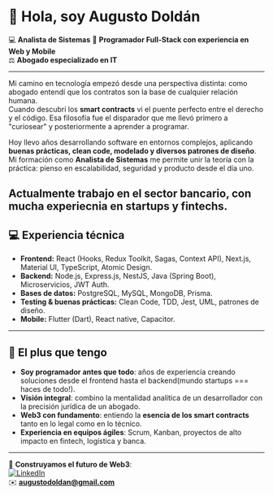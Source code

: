 # 👋 Hola, soy Augusto Doldán  

💻 **Analista de Sistemas** 
🚀 **Programador Full-Stack con experiencia en Web y Mobile**  
⚖️ **Abogado especializado en IT**  
 

---

Mi camino en tecnología empezó desde una perspectiva distinta: como abogado entendí que los contratos son la base de cualquier relación humana.  
Cuando descubrí los **smart contracts** vi el puente perfecto entre el derecho y el código. Esa filosofía fue el disparador que me llevó primero a "curiosear" y posteriormente a aprender a programar.  

Hoy llevo años desarrollando software en entornos complejos, aplicando **buenas prácticas, clean code, modelado y diversos patrones de diseño**.  
Mi formación como **Analista de Sistemas** me permite unir la teoría con la práctica: pienso en escalabilidad, seguridad y producto desde el día uno.  

Actualmente trabajo en el sector bancario, con mucha experiecnia en startups y fintechs.
---

## 💻 Experiencia técnica  

- **Frontend:** React (Hooks, Redux Toolkit, Sagas, Context API), Next.js, Material UI, TypeScript, Atomic Design.  
- **Backend:** Node.js, Express.js, NestJS, Java (Spring Boot), Microservicios, JWT Auth.  
- **Bases de datos:** PostgreSQL, MySQL, MongoDB, Prisma.  
- **Testing & buenas prácticas:** Clean Code, TDD, Jest, UML, patrones de diseño.  
- **Mobile:** Flutter (Dart), React native, Capacitor.  

---

## 🌟 El plus que tengo  

- **Soy programador antes que todo**: años de experiencia creando soluciones desde el frontend hasta el backend(mundo startups === haces de todo!).  
- **Visión integral**: combino la mentalidad analítica de un desarrollador con la precisión jurídica de un abogado.  
- **Web3 con fundamento**: entiendo la **esencia de los smart contracts** tanto en lo legal como en lo técnico.  
- **Experiencia en equipos ágiles**: Scrum, Kanban, proyectos de alto impacto en fintech, logística y banca.  

---

📩 **Construyamos el futuro de Web3**:  
[![LinkedIn](https://img.shields.io/badge/LinkedIn-augustodoldan-blue?style=flat&logo=linkedin)](https://www.linkedin.com/in/augustodoldan/)  
✉️ **augustodoldan@gmail.com**  
